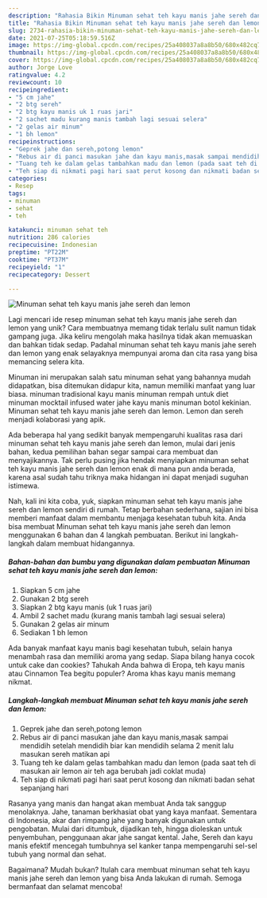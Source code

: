 ```yaml
---
description: "Rahasia Bikin Minuman sehat teh kayu manis jahe sereh dan lemon Anti Gagal"
title: "Rahasia Bikin Minuman sehat teh kayu manis jahe sereh dan lemon Anti Gagal"
slug: 2734-rahasia-bikin-minuman-sehat-teh-kayu-manis-jahe-sereh-dan-lemon-anti-gagal
date: 2021-07-25T05:18:59.516Z
image: https://img-global.cpcdn.com/recipes/25a408037a8a8b50/680x482cq70/minuman-sehat-teh-kayu-manis-jahe-sereh-dan-lemon-foto-resep-utama.jpg
thumbnail: https://img-global.cpcdn.com/recipes/25a408037a8a8b50/680x482cq70/minuman-sehat-teh-kayu-manis-jahe-sereh-dan-lemon-foto-resep-utama.jpg
cover: https://img-global.cpcdn.com/recipes/25a408037a8a8b50/680x482cq70/minuman-sehat-teh-kayu-manis-jahe-sereh-dan-lemon-foto-resep-utama.jpg
author: Jorge Love
ratingvalue: 4.2
reviewcount: 10
recipeingredient:
- "5 cm jahe"
- "2 btg sereh"
- "2 btg kayu manis uk 1 ruas jari"
- "2 sachet madu kurang manis tambah lagi sesuai selera"
- "2 gelas air minum"
- "1 bh lemon"
recipeinstructions:
- "Geprek jahe dan sereh,potong lemon"
- "Rebus air di panci masukan jahe dan kayu manis,masak sampai mendidih setelah mendidih biar kan mendidih selama 2 menit lalu masukan sereh matikan api"
- "Tuang teh ke dalam gelas tambahkan madu dan lemon (pada saat teh di masukan air lemon air teh aga berubah jadi coklat muda)"
- "Teh siap di nikmati pagi hari saat perut kosong dan nikmati badan sehat sepanjang hari"
categories:
- Resep
tags:
- minuman
- sehat
- teh

katakunci: minuman sehat teh 
nutrition: 286 calories
recipecuisine: Indonesian
preptime: "PT22M"
cooktime: "PT37M"
recipeyield: "1"
recipecategory: Dessert

---
```



![Minuman sehat teh kayu manis jahe sereh dan lemon](https://img-global.cpcdn.com/recipes/25a408037a8a8b50/680x482cq70/minuman-sehat-teh-kayu-manis-jahe-sereh-dan-lemon-foto-resep-utama.jpg)

Lagi mencari ide resep minuman sehat teh kayu manis jahe sereh dan lemon yang unik? Cara membuatnya memang tidak terlalu sulit namun tidak gampang juga. Jika keliru mengolah maka hasilnya tidak akan memuaskan dan bahkan tidak sedap. Padahal minuman sehat teh kayu manis jahe sereh dan lemon yang enak selayaknya mempunyai aroma dan cita rasa yang bisa memancing selera kita.

Minuman ini merupakan salah satu minuman sehat yang bahannya mudah didapatkan, bisa ditemukan didapur kita, namun memiliki manfaat yang luar biasa. minuman tradisional kayu manis minuman rempah untuk diet minuman mocktail infused water jahe kayu manis minuman botol kekinian. Minuman sehat teh kayu manis jahe sereh dan lemon. Lemon dan sereh menjadi kolaborasi yang apik.

Ada beberapa hal yang sedikit banyak mempengaruhi kualitas rasa dari minuman sehat teh kayu manis jahe sereh dan lemon, mulai dari jenis bahan, kedua pemilihan bahan segar sampai cara membuat dan menyajikannya. Tak perlu pusing jika hendak menyiapkan minuman sehat teh kayu manis jahe sereh dan lemon enak di mana pun anda berada, karena asal sudah tahu triknya maka hidangan ini dapat menjadi suguhan istimewa.


Nah, kali ini kita coba, yuk, siapkan minuman sehat teh kayu manis jahe sereh dan lemon sendiri di rumah. Tetap berbahan sederhana, sajian ini bisa memberi manfaat dalam membantu menjaga kesehatan tubuh kita. Anda bisa membuat Minuman sehat teh kayu manis jahe sereh dan lemon menggunakan 6 bahan dan 4 langkah pembuatan. Berikut ini langkah-langkah dalam membuat hidangannya.

<!--inarticleads1-->

##### Bahan-bahan dan bumbu yang digunakan dalam pembuatan Minuman sehat teh kayu manis jahe sereh dan lemon:

1. Siapkan 5 cm jahe
1. Gunakan 2 btg sereh
1. Siapkan 2 btg kayu manis (uk 1 ruas jari)
1. Ambil 2 sachet madu (kurang manis tambah lagi sesuai selera)
1. Gunakan 2 gelas air minum
1. Sediakan 1 bh lemon


Ada banyak manfaat kayu manis bagi kesehatan tubuh, selain hanya menambah rasa dan memiliki aroma yang sedap. Siapa bilang hanya cocok untuk cake dan cookies? Tahukah Anda bahwa di Eropa, teh kayu manis atau Cinnamon Tea begitu populer? Aroma khas kayu manis memang nikmat. 

<!--inarticleads2-->

##### Langkah-langkah membuat Minuman sehat teh kayu manis jahe sereh dan lemon:

1. Geprek jahe dan sereh,potong lemon
1. Rebus air di panci masukan jahe dan kayu manis,masak sampai mendidih setelah mendidih biar kan mendidih selama 2 menit lalu masukan sereh matikan api
1. Tuang teh ke dalam gelas tambahkan madu dan lemon (pada saat teh di masukan air lemon air teh aga berubah jadi coklat muda)
1. Teh siap di nikmati pagi hari saat perut kosong dan nikmati badan sehat sepanjang hari


Rasanya yang manis dan hangat akan membuat Anda tak sanggup menolaknya. Jahe, tanaman berkhasiat obat yang kaya manfaat. Sementara di Indonesia, akar dan rimpang jahe yang banyak digunakan untuk pengobatan. Mulai dari ditumbuk, dijadikan teh, hingga dioleskan untuk penyembuhan, penggunaan akar jahe sangat kental. Jahe, Sereh dan kayu manis efektif mencegah tumbuhnya sel kanker tanpa mempengaruhi sel-sel tubuh yang normal dan sehat. 

Bagaimana? Mudah bukan? Itulah cara membuat minuman sehat teh kayu manis jahe sereh dan lemon yang bisa Anda lakukan di rumah. Semoga bermanfaat dan selamat mencoba!
